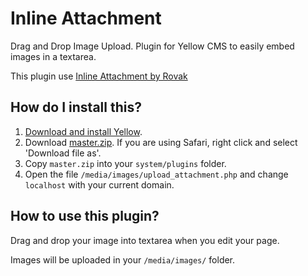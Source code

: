 # Inline Attachment

Drag and Drop Image Upload. Plugin for Yellow CMS to easily embed images in a textarea. 

This plugin use [Inline Attachment by Rovak](http://git.razko.nl/InlineAttachment/)

## How do I install this?

1. [Download and install Yellow](https://github.com/datenstrom/yellow/).
2. Download [master.zip](https://github.com/nibreh/yellow-plugin-inline-attachment/archive/master.zip). If you are using Safari, right click and select 'Download file as'.
3. Copy `master.zip` into your `system/plugins` folder.
4. Open the file `/media/images/upload_attachment.php` and change `localhost` with your current domain.

## How to use this plugin?

Drag and drop your image into textarea when you edit your page. 

Images will be uploaded in your `/media/images/` folder.

